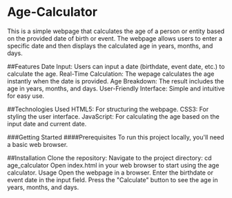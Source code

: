 # Age-Calculator
This is a simple webpage that calculates the age of a person or entity based on the provided date of birth or event. The webpage allows users to enter a specific date and then displays the calculated age in years, months, and days.

##Features
Date Input: Users can input a date (birthdate, event date, etc.) to calculate the age. Real-Time Calculation: The wepage calculates the age instantly when the date is provided. Age Breakdown: The result includes the age in years, months, and days. User-Friendly Interface: Simple and intuitive for easy use.

##Technologies Used
HTML5: For structuring the webpage. CSS3: For styling the user interface. JavaScript: For calculating the age based on the input date and current date.

###Getting Started
####Prerequisites
To run this project locally, you'll need a basic web browser.

##Installation
Clone the repository: 
Navigate to the project directory: cd age_calculator
Open index.html in your web browser to start using the age calculator.
Usage
Open the webpage in a browser. Enter the birthdate or event date in the input field. Press the "Calculate" button to see the age in years, months, and days.
